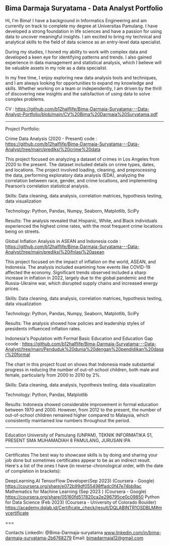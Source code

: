 Bima Darmaja Suryatama - Data Analyst Portfolio
---
Hi, I'm Bima! I have a background in Informatics Engineering and am currently on track to complete my degree at Universitas Pamulang. I have developed a strong foundation in life sciences and have a passion for using data to uncover meaningful insights. I am excited to bring my technical and analytical skills to the field of data science as an entry-level data specialist.

During my studies, I honed my ability to work with complex data and developed a keen eye for identifying patterns and trends. I also gained experience in data management and statistical analysis, which I believe will be valuable assets in my role as a data specialist.

In my free time, I enjoy exploring new data analysis tools and techniques, and I am always looking for opportunities to expand my knowledge and skills. Whether working on a team or independently, I am driven by the thrill of discovering new insights and the satisfaction of using data to solve complex problems.

CV : https://github.com/b12halflife/Bima-Darmaja-Suryatama---Data-Analyst-Portfolio/blob/main/CV%20Bima%20Darmaja%20Suryatama.pdf

---

Project Portfolio:

Crime Data Analysis (2020 - Present)
code : https://github.com/b12halflife/Bima-Darmaja-Suryatama---Data-Analyst/tree/main/prediksi%20crime%20data

This project focused on analyzing a dataset of crimes in Los Angeles from 2020 to the present. The dataset included details on crime types, dates, and locations. The project involved loading, cleaning, and preprocessing the data, performing exploratory data analysis (EDA), analyzing the correlation between race, gender, and crime locations, and implementing Pearson’s correlation statistical analysis.

Skills: Data cleaning, data analysis, correlation matrices, hypothesis testing, data visualization

Technology: Python, Pandas, Numpy, Seaborn, Matplotlib, SciPy

Results: The analysis revealed that Hispanic, White, and Black individuals experienced the highest crime rates, with the most frequent crime locations being on streets.

Global Inflation Analysis in ASEAN and Indonesia
code : https://github.com/b12halflife/Bima-Darmaja-Suryatama---Data-Analyst/tree/main/prediksi%20ifnlasi%20asean

This project focused on the impact of inflation on the world, ASEAN, and Indonesia. The analysis included examining how events like COVID-19 affected the economy. Significant trends observed included a sharp increase in inflation in 2022, largely due to the global pandemic and the Russia-Ukraine war, which disrupted supply chains and increased energy prices.

Skills: Data cleaning, data analysis, correlation matrices, hypothesis testing, data visualization

Technology: Python, Pandas, Numpy, Seaborn, Matplotlib, SciPy

Results: The analysis showed how policies and leadership styles of presidents influenced inflation rates.

Indonesia's Population with Formal Basic Education and Education Gap
coode : https://github.com/b12halflife/Bima-Darmaja-Suryatama---Data-Analyst/tree/main/Penduduk%20dunia%20dengan%20pendidikan%20dasar%20formal

The chart in this project fcust on shows that Indonesia made substantial progress in reducing the number of out-of-school children, both male and female, particularly from 2000 to 2010 by 2%.

Skills: Data cleaning, data analysis, hypothesis testing, data visualization

Technology: Python, Pandas, Matplotlib

Results: Indonesia showed considerable improvement in formal education between 1970 and 2000. However, from 2012 to the present, the number of out-of-school children remained higher compared to Malaysia, which consistently maintained low numbers throughout the period.

---

Education
University of Pamulang (UNPAM), TEKNIK INFORMATIKA S1, PRESENT
SMA MUHAMADIAH 8 PAMULANG, JURUSAN IPA

---

Certificates
The best way to showcase skills is by doing and sharing your job done but sometimes certificates appear to be as an indirect result. Here's a list of the ones I have (in reverse-chronological order, with the date of completion in brackets):

DeepLearning.AI TensorFlow Developer(Sep 2023) (Coursera - Google) https://coursera.org/share/e072b99df055498ffadc0f47e74bb9ac
Mathematics for Machine Learning (Sep 2023 ) (Coursera - Google) https://coursera.org/share/05160fd517820ca2e296795ce0c09850
Python for Data Science (Feb 2023) (Coursera - University of Colorado Boulder) https://academy.dqlab.id/Certificate_check/result/DQLABINTR1OSDBLM#mycertificate

===

Contacts
LinkedIn: @Bima-Darmaja-suryatama www.linkedin.com/in/bima-darmaja-suryatama-2b6768279
Email: bimadarmaja12@gmail.com

